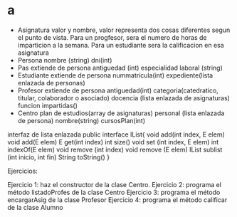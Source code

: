 # a

- Asignatura
  valor y nombre, valor representa dos cosas diferentes segun el punto de vista. Para un progfesor, sera el numero de horas de imparticion a la semana. Para un estudiante sera la calificacion en esa asignatura
- Persona
  nombre (string)
  dni(int)
- Pas
  extiende de persona 
  antiguedad (int)
  especialidad laboral (string)
- Estudiante
  extiende de persona
  nummatricula(int)
  expediente(lista enlazada de personas)
- Profesor
  extiende de persona
  antiguedad(int)
  categoria(catedratico, titular, colaborador o asociado)
  docencia (lista enlazada de asignaturas)
  funcion impartidas()
- Centro
  plan de estudios(array de asignaturas)
  personal (lista enlazada de persona)
  nombre(string)
  cursosPlan(int)

interfaz de lista enlazada
public interface IList<E>{
    void add(int index, E elem)
    void add(E elem)
    E get(int index)
    int size()
    void set (int index, E elem)
    int indexOf(E elem)
    void remove (int index)
    void remove (E elem)
    IList<E> sublist (int inicio, int fin)
    String toString()
}

Ejercicios:

Ejercicio 1: haz el constructor de la clase Centro.
Ejercicio 2: programa el método listadoProfes de la clase Centro
Ejercicio 3: programa el método encargarAsig de la clase Profesor
Ejercicio 4: programa el método calificar de la clase Alumno